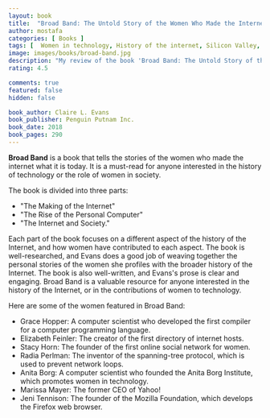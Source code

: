 ```yaml
---
layout: book
title:  "Broad Band: The Untold Story of the Women Who Made the Internet"
author: mostafa
categories: [ Books ]
tags: [  Women in technology, History of the internet, Silicon Valley, Tech industry, Gender equality, Inclusion, Diversity, Activism, Social change ]
image: images/books/broad-band.jpg
description: "My review of the book 'Broad Band: The Untold Story of the Women Who Made the Internet', by 'Claire L. Evans'"
rating: 4.5

comments: true
featured: false
hidden: false

book_author: Claire L. Evans
book_publisher:	Penguin Putnam Inc.
book_date: 2018
book_pages: 290
---
```


**Broad Band** is a book that tells the stories of the women who made the internet what it is today. It is a must-read for anyone interested in the history of technology or the role of women in society.

The book is divided into three parts:
- "The Making of the Internet"
- "The Rise of the Personal Computer"
- "The Internet and Society."

Each part of the book focuses on a different aspect of the history of the Internet, and how women have contributed to each aspect. The book is well-researched, and Evans does a good job of weaving together the personal stories of the women she profiles with the broader history of the Internet. The book is also well-written, and Evans's prose is clear and engaging. Broad Band is a valuable resource for anyone interested in the history of the Internet, or in the contributions of women to technology.

Here are some of the women featured in Broad Band:

- Grace Hopper: A computer scientist who developed the first compiler for a computer programming language.
- Elizabeth Feinler: The creator of the first directory of internet hosts.
- Stacy Horn: The founder of the first online social network for women.
- Radia Perlman: The inventor of the spanning-tree protocol, which is used to prevent network loops.
- Anita Borg: A computer scientist who founded the Anita Borg Institute, which promotes women in technology.
- Marissa Mayer: The former CEO of Yahoo!
- Jeni Tennison: The founder of the Mozilla Foundation, which develops the Firefox web browser.
